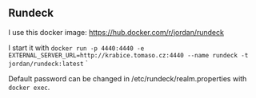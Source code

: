 ## Rundeck

I use this docker image: https://hub.docker.com/r/jordan/rundeck

I start it with `docker run -p 4440:4440 -e EXTERNAL_SERVER_URL=http://krabice.tomaso.cz:4440 --name rundeck -t jordan/rundeck:latest`
`

Default password can be changed in /etc/rundeck/realm.properties
with `docker exec`.

